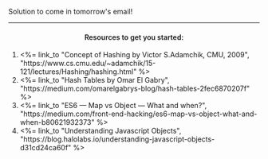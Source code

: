 Solution to come in tomorrow's email!

<hr />
<h4 style="text-align: center;font-weight:600;">Resources to get you started:</h4>

<ol>
<li> <%= link_to "Concept of Hashing by Victor S.Adamchik, CMU, 2009", "https://www.cs.cmu.edu/~adamchik/15-121/lectures/Hashing/hashing.html" %>
<li> <%= link_to "Hash Tables by Omar El Gabry", "https://medium.com/omarelgabrys-blog/hash-tables-2fec6870207f" %>
<li> <%= link_to "ES6 — Map vs Object — What and when?", "https://medium.com/front-end-hacking/es6-map-vs-object-what-and-when-b80621932373" %>
<li> <%= link_to "Understanding Javascript Objects", "https://blog.halolabs.io/understanding-javascript-objects-d31cd24ca60f" %>
</ol>